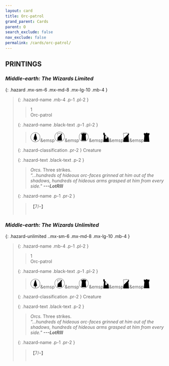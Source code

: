 ```yaml
---
layout: card
title: Orc-patrol
grand_parent: Cards
parent: O
search_exclude: false
nav_exclude: false
permalink: /cards/orc-patrol/
---
```


## PRINTINGS


### _Middle-earth: The Wizards Limited_

{: .hazard .mx-sm-6 .mx-md-8 .mx-lg-10 .mb-4 }
> {: .hazard-name .mb-4 .p-1 .pl-2 }
> > <div class="hazard-mp">1</div>
> > <div class="card-name">Orc-patrol</div>
>
> {: .hazard-name .black-text .p-1 .pl-2 }
> > ![](/assets/images/wilderness.svg)&emsp![](/assets/images/shadow-land.svg)&emsp![](/assets/images/dark-domain.svg)&emsp![](/assets/images/ruinlair.svg)&emsp![](/assets/images/shadow-hold.svg)&emsp![](/assets/images/dark-hold.svg)
>
> {: .hazard-classification .pr-2 }
> Creature
>
> {: .hazard-text .black-text .p-2 }
> > _Orcs._ Three strikes. <br>_“...hundreds of hideous orc-faces grinned at him out of the shadows, hundreds of hideous arms grasped at him from every side."_ ***---&#65279;LotRIII*** 
>
> {: .hazard-name .p-1 .pr-2 }
> > <div class="card-shield">【7/&ndash;】</div>
> > <div class="card-corruption">&nbsp;</div>

### _Middle-earth: The Wizards Unlimited_

{: .hazard-unlimited ..mx-sm-6 .mx-md-8 .mx-lg-10 .mb-4 }
> {: .hazard-name .mb-4 .p-1 .pl-2 }
> > <div class="hazard-mp">1</div>
> > <div class="card-name">Orc-patrol</div>
>
> {: .hazard-name .black-text .p-1 .pl-2 }
> > ![](/assets/images/wilderness.svg)&emsp![](/assets/images/shadow-land.svg)&emsp![](/assets/images/dark-domain.svg)&emsp![](/assets/images/ruinlair.svg)&emsp![](/assets/images/shadow-hold.svg)&emsp![](/assets/images/dark-hold.svg)
>
> {: .hazard-classification .pr-2 }
> Creature
>
> {: .hazard-text .black-text .p-2 }
> > _Orcs._ Three strikes. <br>_“...hundreds of hideous orc-faces grinned at him out of the shadows, hundreds of hideous arms grasped at him from every side."_ ***---&#65279;LotRIII*** 
>
> {: .hazard-name .p-1 .pr-2 }
> > <div class="card-shield">【7/&ndash;】</div>
> > <div class="card-corruption-white">&nbsp;</div>
